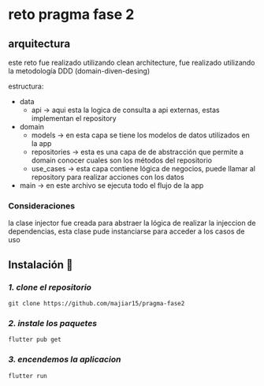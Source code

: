 # reto pragma fase 2

## arquitectura

este reto fue realizado utilizando clean architecture, fue realizado utilizando la metodología DDD (domain-diven-desing)

estructura:
- data
    - api -> aqui esta la logica de consulta a api externas, estas implementan el repository
- domain
    - models -> en esta capa se tiene los modelos de datos utilizados en la app
    - repositories -> esta es una capa de de abstracción que permite a domain conocer cuales son los métodos del repositorio
    - use_cases -> esta capa contiene lógica de negocios, puede llamar al repository para realizar acciones con los datos
- main -> en este archivo se ejecuta todo el flujo de la app


### Consideraciones
la clase injector fue creada para abstraer la lógica de realizar la injeccion de dependencias, esta clase pude instanciarse para acceder a los casos de uso

## Instalación 🔧

### _1. clone el repositorio_

```
git clone https://github.com/majiar15/pragma-fase2
```

### _2. instale los paquetes_

```
flutter pub get
```

### _3. encendemos la aplicacion_

```
flutter run
```


